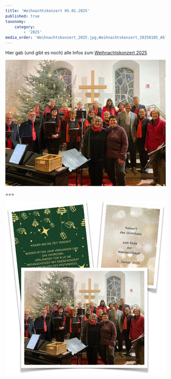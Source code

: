 ```yaml
---
title: 'Weihnachtskonzert 05.01.2025'
published: true
taxonomy:
    category:
        - '2025'
media_order: 'Weihnachtskonzert_2025.jpg,Weihnachtskonzert_20250105_Ablauf.pdf,Weihnachtskonzert_20250105_Programmzettel.pdf'
---
```


Hier gab (und gibt es noch) alle Infos zum [<i class="fa fa-hand-o-right"></i> Weihnachtskonzert 2025](/choerchen-intern/sonderseiten/weihnachtskonzert-2025)


![Weihnachtskonzert2025](Weihnachtskonzert2025.jpeg "Weihnachtskonzert2025")

===

![Weihnachtskonzert_2025](Weihnachtskonzert_2025.jpg "Weihnachtskonzert_2025")

